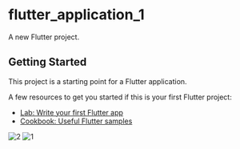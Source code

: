 # flutter_application_1

A new Flutter project.

## Getting Started

This project is a starting point for a Flutter application.

A few resources to get you started if this is your first Flutter project:

- [Lab: Write your first Flutter app](https://docs.flutter.dev/get-started/codelab)
- [Cookbook: Useful Flutter samples](https://docs.flutter.dev/cookbook)


![2](https://user-images.githubusercontent.com/47182195/192159960-aae2e859-ae93-4651-8e21-7827b24a5df6.jpg)
![1](https://user-images.githubusercontent.com/47182195/192159956-c220b599-16e5-40a1-b750-6cbe5c73f1c7.jpg)
